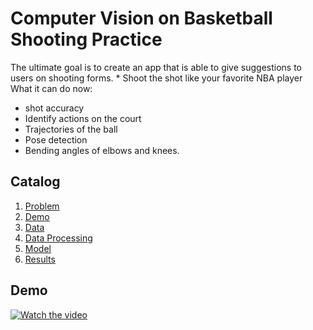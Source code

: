 # Computer Vision on Basketball Shooting Practice
The  ultimate goal is to create an app that is able to give suggestions to users on shooting forms. * Shoot the shot like your favorite NBA player 
What it can do now: 
- shot accuracy
- Identify actions on the court
- Trajectories of the ball
- Pose detection
- Bending angles of elbows and knees.


## Catalog
1. [Problem](#problem)
2. [Demo](#demo)
3. [Data](#data)
4. [Data Processing](#data-processing)
5. [Model](#model)
6. [Results](#results)



## Demo
[![Watch the video](https://img.youtube.com/vi/lacjpBw0ZoU/maxresdefault.jpg)](https://www.youtube.com/watch?v=lacjpBw0ZoU)

